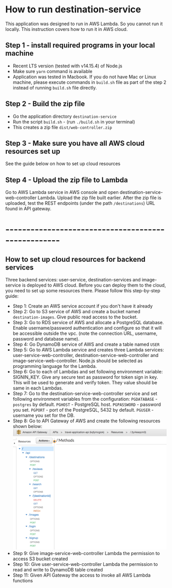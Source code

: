 
# How to run destination-service

This application was designed to run in AWS Lambda. So you cannot run it locally.
This instruction covers how to run it in AWS cloud.

## Step 1 - install required programs in your local machine
- Recent LTS version (tested with v14.15.4) of Node.js
- Make sure `yarn` command is available
- Application was tested in Macbook. If you do not have Mac or Linux machine, please execute commands in `build.sh` file
  as part of the step 2 instead of running `build.sh` file directly.

## Step 2 - Build the zip file
- Go the application directory `destination-service`
- Run the script `build.sh` - (run `./build.sh` in your terminal)
- This creates a zip file `dist/web-controller.zip`

## Step 3 - Make sure you have all AWS cloud resources set up
See the guide below on how to set up cloud resources

## Step 4 - Upload the zip file to Lambda
Go to AWS Lambda service in AWS console and open destination-service-web-controller Lambda. Upload the zip file built earlier.
After the zip file is uploaded, test the REST endpoints (under the path `/destinations`) URL found in API gateway.

# ---------------------------------------------------
## How to set up cloud resources for backend services
Three backend services: user-service, destination-services and image-service is deployed to AWS cloud.
Before you can deploy them to the cloud, you need to set up some resources there. Please follow this step-by-step guide:

- Step 1: Create an AWS service account if you don't have it already
- Step 2: Go to S3 service of AWS and create a bucket named `destination-images`. Give public read access to the bucket.
- Step 3: Go to RDS service of AWS and allocate a PostgreSQL database. Enable username/password authentication and
  configure so that it will be accessible outside the vpc. (note the connection URL, username, password and database name).
- Step 4: Go DynamoDB service of AWS and create a table named `USER`
- Step 5: Go to AWS Lambda service and creates three Lambda services: user-service-web-controller,
  destination-service-web-controller and image-service-web-controller. Node.js should be selected as programming language
  for the Lambda.
- Step 6: Go to each of Lambdas and set following environment variable: SIGNIN_KEY. Give any secure text as password
  for token sign in key. This will be used to generate and verify token. They value should be same in each Lambdas.
- Step 7: Go to the destination-service-web-controller service and set following environment variables from the configuration:
  `PGDATABASE` - `postgres` by default.  `PGHOST` - PostgreSQL host. `PGPASSWORD` - password you set. `PGPORT` - port of the
  PostgreSQL, 5432 by default. `PGUSER` - username you set for the DB.
- Step 8: Go to API Gateway of AWS and create the following resources shown below:
  ![API Gateway resources screenshot](../resources/api-gateway.png)
- Step 9: Give image-service-web-controller Lambda the permission to access S3 bucket created
- Step 10: Give user-service-web-controller Lambda the permission to read and write to DynamoDB table created
- Step 11: Given API Gateway the access to invoke all AWS Lambda functions

  
